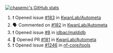 [![chasemc's GitHub stats](https://github-readme-stats.vercel.app/api?username=chasemc)](https://github.com/anuraghazra/github-readme-stats)


<!--START_SECTION:activity-->
1. ❗️ Opened issue [#183](https://github.com/KwanLab/Autometa/issues/183) in [KwanLab/Autometa](https://github.com/KwanLab/Autometa)
2. 🗣 Commented on [#182](https://github.com/KwanLab/Autometa/issues/182) in [KwanLab/Autometa](https://github.com/KwanLab/Autometa)
3. ❗️ Opened issue [#8](https://github.com/idbac/maldidb/issues/8) in [idbac/maldidb](https://github.com/idbac/maldidb)
4. 💪 Opened PR [#181](https://github.com/KwanLab/Autometa/pull/181) in [KwanLab/Autometa](https://github.com/KwanLab/Autometa)
5. ❗️ Opened issue [#1246](https://github.com/nf-core/tools/issues/1246) in [nf-core/tools](https://github.com/nf-core/tools)
<!--END_SECTION:activity-->
